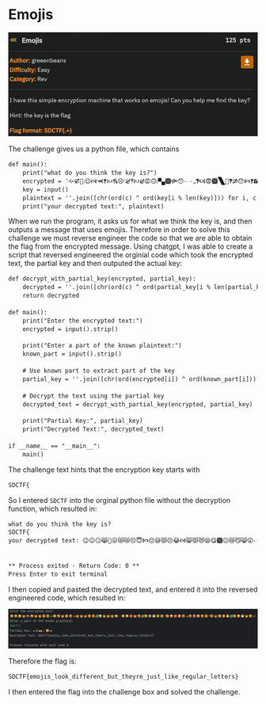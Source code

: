 # Emojis
![](../images/emoji-part-1.png)

The challenge gives us a python file, which contains
```txt
def main():
    print("what do you think the key is?")
    encrypted = '🙚🙒🙌🙭😌🙧🙬🙻🙠🙓😣🙯🙖🙺🙠🙖😡🙃🙭🙿🙩🙟😯🙮🙬🙸🙻🙦😨🙩🙽🙉🙻🙑😯🙥🙻🙳🙐🙓😿🙯🙽🙉🙣🙐😡🙹🙖🙤🙪🙞😿🙰🙨🙤🙐🙕😯🙨🙽🙳🙽🙊😷'
    key = input()
    plaintext = ''.join([chr(ord(c) ^ ord(key[i % len(key)])) for i, c in enumerate(encrypted)])
    print("your decrypted text:", plaintext)
```

When we run the program, it asks us for what we think the key is, and then outputs a message that uses emojis. Therefore in order to solve this challenge we must reverse engineer the code so that we are able to obtain the flag from the encrypted message. Using chatgpt, I was able to create a script that reversed engineered the orginial code which took the encrypted text, the partial key and then outputed the actual key:
```txt
def decrypt_with_partial_key(encrypted, partial_key):
    decrypted = ''.join([chr(ord(c) ^ ord(partial_key[i % len(partial_key)])) for i, c in enumerate(encrypted)])
    return decrypted

def main():
    print("Enter the encrypted text:")
    encrypted = input().strip()
    
    print("Enter a part of the known plaintext:")
    known_part = input().strip()
    
    # Use known part to extract part of the key
    partial_key = ''.join([chr(ord(encrypted[i]) ^ ord(known_part[i])) for i in range(len(known_part))])
    
    # Decrypt the text using the partial key
    decrypted_text = decrypt_with_partial_key(encrypted, partial_key)
    
    print("Partial Key:", partial_key)
    print("Decrypted Text:", decrypted_text)

if __name__ == "__main__":
    main()
```
The challenge text hints that the encryption key starts with 
```txt
SDCTF{
```
So I entered `SDCTF` into the orginal python file without the decryption function, which resulted in:

```txt
what do you think the key is?
SDCTF{
your decrypted text: 😉😖😏😹🙊😜😿😿😣😇🙥😔😅😾😣😂🙧😸😾😻😪😋🙩😕😿😼😸😲🙮😒😮😍😸😅🙩😞😨😷😓😇🙹😔😮😍😠😄🙧😂😅😠😩😊🙹😋😻😠😓😁🙩😓😮😷😾😞🙱


** Process exited - Return Code: 0 **
Press Enter to exit terminal
```
I then copied and pasted the decrypted text, and entered it into the reversed engineered code, which resulted in:

![](../images/emoji-part-2.png)

Therefore the flag is:

```txt
SDCTF{emojis_look_different_but_theyre_just_like_regular_letters}
```
I then entered the flag into the challenge box and solved the challenge.

